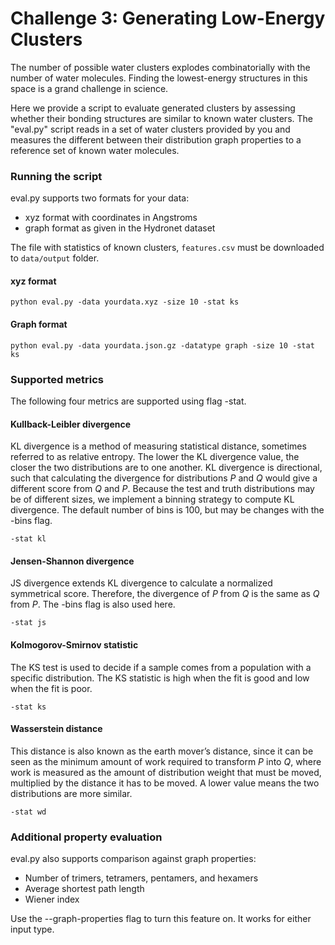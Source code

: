 # Challenge 3: Generating Low-Energy Clusters

The number of possible water clusters explodes combinatorially with the number of water molecules. 
Finding the lowest-energy structures in this space is a grand challenge in science.

Here we provide a script to evaluate generated clusters by assessing whether their bonding structures are similar to known water clusters.
The "eval.py" script reads in a set of water clusters provided by you and measures the different between their distribution 
graph properties to a reference set of known water molecules.

### Running the script
eval.py supports two formats for your data:
* xyz format with coordinates in Angstroms
* graph format as given in the Hydronet dataset

The file with statistics of known clusters, `features.csv` must be downloaded to `data/output` folder.

#### xyz format
```
python eval.py -data yourdata.xyz -size 10 -stat ks
```

#### Graph format
```
python eval.py -data yourdata.json.gz -datatype graph -size 10 -stat ks
```


### Supported metrics

The following four metrics are supported using flag -stat.

#### Kullback-Leibler divergence
KL divergence is a method of measuring statistical distance, sometimes referred to as relative entropy. 
The lower the KL divergence value, the closer the two distributions are to one another.
KL divergence is directional, such that calculating the divergence for distributions *P* and *Q* would give a different score from *Q* and *P*.
Because the test and truth distributions may be of different sizes, we implement a binning strategy to compute KL divergence. 
The default number of bins is 100, but may be changes with the -bins flag.
```
-stat kl
```

#### Jensen-Shannon divergence
JS divergence extends KL divergence to calculate a normalized symmetrical score. Therefore, the divergence of *P* from *Q* is the same as *Q* from *P*.
The -bins flag is also used here.
```
-stat js
```

#### Kolmogorov-Smirnov statistic 
The KS test is used to decide if a sample comes from a population with a specific distribution. 
The KS statistic is high when the fit is good and low when the fit is poor.
```
-stat ks
```

#### Wasserstein distance
This distance is also known as the earth mover’s distance, since it can be seen as the minimum amount of work 
required to transform *P* into *Q*, where work is measured as the amount of distribution weight that must be moved, 
multiplied by the distance it has to be moved. A lower value means the two distributions are more similar.
```
-stat wd
```




### Additional property evaluation
eval.py also supports comparison against graph properties:
* Number of trimers, tetramers, pentamers, and hexamers
* Average shortest path length
* Wiener index

Use the --graph-properties flag to turn this feature on. It works for either input type.
